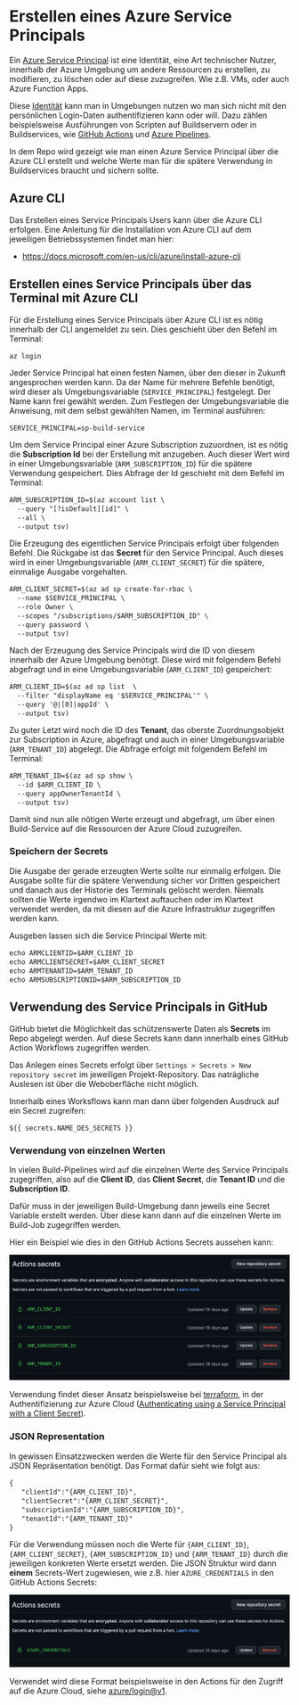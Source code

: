 # Erstellen eines Azure Service Principals

Ein [Azure Service Principal](https://docs.microsoft.com/de-de/azure/active-directory/develop/app-objects-and-service-principals#service-principal-object) ist eine Identität, eine Art technischer Nutzer, innerhalb der Azure Umgebung um andere Ressourcen zu erstellen, zu modifieren, zu löschen oder auf diese zuzugreifen. Wie z.B. VMs, oder auch Azure Function Apps.

Diese [Identität](https://docs.microsoft.com/de-de/azure/active-directory/develop/app-objects-and-service-principals#service-principal-object) kann man in Umgebungen nutzen wo man sich nicht mit den persönlichen Login-Daten authentifizieren kann oder will. Dazu zählen beispielsweise Ausführungen von Scripten auf Buildservern oder in Buildservices, wie [GitHub Actions](https://github.com/features/actions) und [Azure Pipelines](https://azure.microsoft.com/de-de/services/devops/pipelines/).

In dem Repo wird gezeigt wie man einen Azure Service Principal über die Azure CLI erstellt und welche Werte man für die spätere Verwendung in Buildservices braucht und sichern sollte.


## Azure CLI

Das Erstellen eines Service Principals Users kann über die Azure CLI erfolgen. Eine Anleitung für die Installation von Azure CLI auf dem jeweiligen Betriebssystemen findet man hier:

* https://docs.microsoft.com/en-us/cli/azure/install-azure-cli


## Erstellen eines Service Principals über das Terminal mit Azure CLI

Für die Erstellung eines Service Principals über Azure CLI ist es nötig innerhalb der CLI angemeldet zu sein. Dies geschieht über den Befehl im Terminal:

```
az login
```

Jeder Service Principal hat einen festen Namen, über den dieser in Zukunft angesprochen werden kann. Da der Name für mehrere Befehle benötigt, wird dieser als Umgebungsvariable (`SERVICE_PRINCIPAL`) festgelegt. Der Name kann frei gewählt werden. Zum Festlegen der Umgebungsvariable die Anweisung, mit dem selbst gewählten Namen, im Terminal ausführen:

```
SERVICE_PRINCIPAL=sp-build-service
```

Um dem Service Principal einer Azure Subscription zuzuordnen, ist es nötig die **Subscription Id** bei der Erstellung mit anzugeben. Auch dieser Wert wird in einer Umgebungsvariable (`ARM_SUBSCRIPTION_ID`) für die spätere Verwendung gespeichert. Dies Abfrage der Id geschieht mit dem Befehl im Terminal:

```
ARM_SUBSCRIPTION_ID=$(az account list \
  --query "[?isDefault][id]" \
  --all \
  --output tsv)
```

Die Erzeugung des eigentlichen Service Principals erfolgt über folgenden Befehl. Die Rückgabe ist das **Secret** für den Service Principal. Auch dieses wird in einer Umgebungsvariable (`ARM_CLIENT_SECRET`) für die spätere, einmalige Ausgabe vorgehalten.

```
ARM_CLIENT_SECRET=$(az ad sp create-for-rbac \
  --name $SERVICE_PRINCIPAL \
  --role Owner \
  --scopes "/subscriptions/$ARM_SUBSCRIPTION_ID" \
  --query password \
  --output tsv)
```

Nach der Erzeugung des Service Principals wird die ID von diesem innerhalb der Azure Umgebung benötigt. Diese wird mit folgendem Befehl abgefragt und in eine Umgebungsvariable (`ARM_CLIENT_ID`) gespeichert:

```
ARM_CLIENT_ID=$(az ad sp list  \
  --filter "displayName eq '$SERVICE_PRINCIPAL'" \
  --query '@|[0]|appId' \
  --output tsv)
```

Zu guter Letzt wird noch die ID des **Tenant**, das oberste Zuordnungsobjekt zur Subscription in Azure, abgefragt und auch in einer Umgebungsvariable (`ARM_TENANT_ID`) abgelegt. Die Abfrage erfolgt mit folgendem Befehl im Terminal:

```
ARM_TENANT_ID=$(az ad sp show \
  --id $ARM_CLIENT_ID \
  --query appOwnerTenantId \
  --output tsv)
```

Damit sind nun alle nötigen Werte erzeugt und abgefragt, um über einen Build-Service auf die Ressourcen der Azure Cloud zuzugreifen.


### Speichern der Secrets

Die Ausgabe der gerade erzeugten Werte sollte nur einmalig erfolgen. Die Ausgabe sollte für die spätere Verwendung sicher vor Dritten gespeichert und danach aus der Historie des Terminals gelöscht werden. Niemals sollten die Werte irgendwo im Klartext auftauchen oder im Klartext verwendet werden, da mit diesen auf die Azure Infrastruktur zugegriffen werden kann.

Ausgeben lassen sich die Service Principal Werte mit:

```
echo ARMCLIENTID=$ARM_CLIENT_ID
echo ARMCLIENTSECRET=$ARM_CLIENT_SECRET
echo ARMTENANTID=$ARM_TENANT_ID
echo ARMSUBSCRIPTIONID=$ARM_SUBSCRIPTION_ID
```


## Verwendung des Service Principals in GitHub

GitHub bietet die Möglichkeit das schützenswerte Daten als **Secrets** im Repo abgelegt werden. Auf diese Secrets kann dann innerhalb eines GitHub Action Workflows zugegriffen werden.

Das Anlegen eines Secrets erfolgt über `Settings > Secrets > New repository secret` im jeweiligen Projekt-Repository. Das naträgliche Auslesen ist über die Weboberfläche nicht möglich. 

Innerhalb eines Worksflows kann man dann über folgenden Ausdruck auf ein Secret zugreifen:

```
${{ secrets.NAME_DES_SECRETS }}
```


### Verwendung von einzelnen Werten

In vielen Build-Pipelines wird auf die einzelnen Werte des Service Principals zugegriffen, also auf die **Client ID**, das **Client Secret**, die **Tenant ID** und die **Subscription ID**. 

Dafür muss in der jeweiligen Build-Umgebung dann jeweils eine Secret Variable erstellt werden. Über diese kann dann auf die einzelnen Werte im Build-Job zugegriffen werden. 

Hier ein Beispiel wie dies in den GitHub Actions Secrets aussehen kann:

![Einzelne Werte für Service Principal](./images/secrets-single-value-github-actions.png)

Verwendung findet dieser Ansatz beispielsweise bei [terraform](https://www.terraform.io/), in der Authentifizierung zur Azure Cloud ([Authenticating using a Service Principal with a Client Secret](https://registry.terraform.io/providers/hashicorp/azurerm/latest/docs/guides/service_principal_client_secret)).


### JSON Representation

In gewissen Einsatzzwecken werden die Werte für den Service Principal als JSON Repräsentation benötigt. Das Format dafür sieht wie folgt aus:

```
{
   "clientId":"{ARM_CLIENT_ID}",
   "clientSecret":"{ARM_CLIENT_SECRET}",
   "subscriptionId":"{ARM_SUBSCRIPTION_ID}",
   "tenantId":"{ARM_TENANT_ID}"
}
```

Für die Verwendung müssen noch die Werte für `{ARM_CLIENT_ID}`, `{ARM_CLIENT_SECRET}`, `{ARM_SUBSCRIPTION_ID}` und `{ARM_TENANT_ID}` durch die jeweiligen konkreten Werte ersetzt werden.
Die JSON Struktur wird dann **einem** Secrets-Wert zugewiesen, wie z.B. hier `AZURE_CREDENTIALS` in den GitHub Actions Secrets:

![JSON Repräsentation für Service Principal](./images/secrets-json-github-actions.png)

Verwendet wird diese Format beispielsweise in den Actions für den Zugriff auf die Azure Cloud, siehe [azure/login@v1](https://github.com/marketplace/actions/azure-login).
